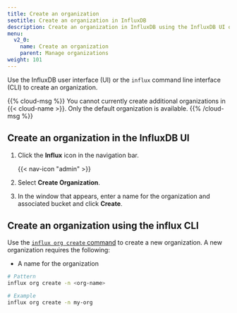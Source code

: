 ```yaml
---
title: Create an organization
seotitle: Create an organization in InfluxDB
description: Create an organization in InfluxDB using the InfluxDB UI or the influx CLI.
menu:
  v2_0:
    name: Create an organization
    parent: Manage organizations
weight: 101
---
```


Use the InfluxDB user interface (UI) or the `influx` command line interface (CLI)
to create an organization.

{{% cloud-msg %}}
You cannot currently create additional organizations in {{< cloud-name >}}. Only the default organization is available.
{{% /cloud-msg %}}

## Create an organization in the InfluxDB UI

1. Click the **Influx** icon in the navigation bar.

    {{< nav-icon "admin" >}}

2. Select **Create Organization**.
3. In the window that appears, enter a name for the organization and associated bucket and click **Create**.

## Create an organization using the influx CLI

Use the [`influx org create` command](/v2.0/reference/cli/influx/org/create)
to create a new organization. A new organization requires the following:

- A name for the organization

```sh
# Pattern
influx org create -n <org-name>

# Example
influx org create -n my-org
```
